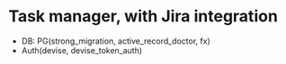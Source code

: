 # Task manager, with Jira integration

- DB: PG(strong_migration, active_record_doctor, fx)
- Auth(devise, devise_token_auth)

